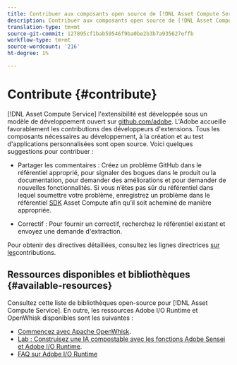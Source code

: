 ```yaml
---
title: Contribuer aux composants open source de [!DNL Asset Compute Service].
description: Contribuer aux composants open source de [!DNL Asset Compute Service].
translation-type: tm+mt
source-git-commit: 127895cf1bab59546f9ba0be2b3b7a935627effb
workflow-type: tm+mt
source-wordcount: '216'
ht-degree: 1%

---
```



# Contribute {#contribute}

[!DNL Asset Compute Service] l&#39;extensibilité est développée sous un modèle de développement ouvert sur [github.com/adobe](https://github.com/adobe). L&#39;Adobe accueille favorablement les contributions des développeurs d&#39;extensions. Tous les composants nécessaires au développement, à la création et au test d&#39;applications personnalisées sont open source. Voici quelques suggestions pour contribuer :

* Partager les commentaires : Créez un problème GitHub dans le référentiel approprié, pour signaler des bogues dans le produit ou la documentation, pour demander des améliorations et pour demander de nouvelles fonctionnalités. Si vous n’êtes pas sûr du référentiel dans lequel soumettre votre problème, enregistrez un problème dans le référentiel [SDK](https://github.com/adobe/asset-compute-sdk) Asset Compute afin qu’il soit acheminé de manière appropriée.

* Correctif : Pour fournir un correctif, recherchez le référentiel existant et envoyez une demande d&#39;extraction.

Pour obtenir des directives détaillées, consultez les lignes directrices [sur les](https://github.com/adobe/asset-compute-sdk/blob/master/.github/CONTRIBUTING.md)contributions.

## Ressources disponibles et bibliothèques {#available-resources}

Consultez cette liste de bibliothèques [](https://github.com/adobe/asset-compute-sdk#available-resources-and-libraries) open-source pour [!DNL Asset Compute Service]. En outre, les ressources Adobe I/O Runtime et OpenWhisk disponibles sont les suivantes :

* [Commencez avec Apache OpenWhisk](https://github.com/apache/incubator-openwhisk/tree/master/docs#getting-started-with-openwhisk).
* [Lab : Construisez une IA compostable avec les fonctions Adobe Sensei et Adobe I/O Runtime](https://opensource.adobe.com/adobe-sensei-ai-functions/index.html).
* [FAQ sur Adobe I/O Runtime](https://www.adobe.io/apis/experienceplatform/runtime/docs.html#!adobedocs/adobeio-runtime/master/resources/faq.md)

<!-- **TBD** for post-release:
* Link to Firefly open-source components.
* Issues in `aio` can be reported in Firefly repos.
* Issues in asset-compute-sdk or devtool goes into the relevant repos from Nui.
-->
